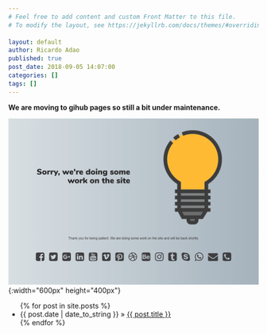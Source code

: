 ```yaml
---
# Feel free to add content and custom Front Matter to this file.
# To modify the layout, see https://jekyllrb.com/docs/themes/#overriding-theme-defaults

layout: default
author: Ricardo Adao
published: true
post_date: 2018-09-05 14:07:00
categories: []
tags: []
---
```


 **We are moving to gihub pages so still a bit under maintenance.**

 ![Under Construction](assets/under.construction.png){:width="600px" height="400px"}

<ul class="posts">
	  {% for post in site.posts %}
	    <li><span>{{ post.date | date_to_string }}</span> » <a href="{{ post.url }}" title="{{ post.title }}">{{ post.title }}</a></li>
	  {% endfor %}
</ul>